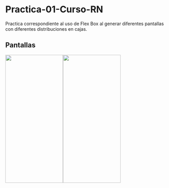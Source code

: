 # Practica-01-Curso-RN
Practica correspondiente al uso de Flex Box al generar diferentes pantallas con diferentes distribuciones en cajas. 

<h2> Pantallas </h2>


<div style=" display: flex">
  <img src="https://i.postimg.cc/26FM4Wdw/Whats-App-Image-2022-12-11-at-5-56-59-PM.jpg" width="180" height="400"/>
  <img src="https://i.postimg.cc/yW4zjKgh/dos.jpg" width="180" height="400"/>
</div>
